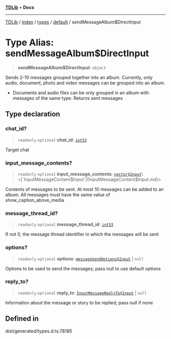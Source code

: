 [**TDLib**](../../../../../../README.md) • **Docs**

***

[TDLib](../../../../../../modules.md) / [index](../../../../../README.md) / [types](../../../README.md) / [default](../README.md) / sendMessageAlbum$DirectInput

# Type Alias: sendMessageAlbum$DirectInput

> **sendMessageAlbum$DirectInput**: `object`

Sends 2-10 messages grouped together into an album. Currently, only audio, document, photo and video messages can be grouped into an album.

- Documents and audio files can be only grouped in an album with messages of the same type. Returns sent messages

## Type declaration

### chat\_id?

> `readonly` `optional` **chat\_id**: [`int53`](int53-1.md)

Target chat

### input\_message\_contents?

> `readonly` `optional` **input\_message\_contents**: [`vector$Input`](vector$Input.md)\<[`InputMessageContent$Input`](InputMessageContent$Input.md)\>

Contents of messages to be sent. At most 10 messages can be added to an album. All messages must have the same value of show_caption_above_media

### message\_thread\_id?

> `readonly` `optional` **message\_thread\_id**: [`int53`](int53-1.md)

If not 0, the message thread identifier in which the messages will be sent

### options?

> `readonly` `optional` **options**: [`messageSendOptions$Input`](messageSendOptions$Input-1.md) \| `null`

Options to be used to send the messages; pass null to use default options

### reply\_to?

> `readonly` `optional` **reply\_to**: [`InputMessageReplyTo$Input`](InputMessageReplyTo$Input.md) \| `null`

Information about the message or story to be replied; pass null if none

## Defined in

dist/generated/types.d.ts:78185
